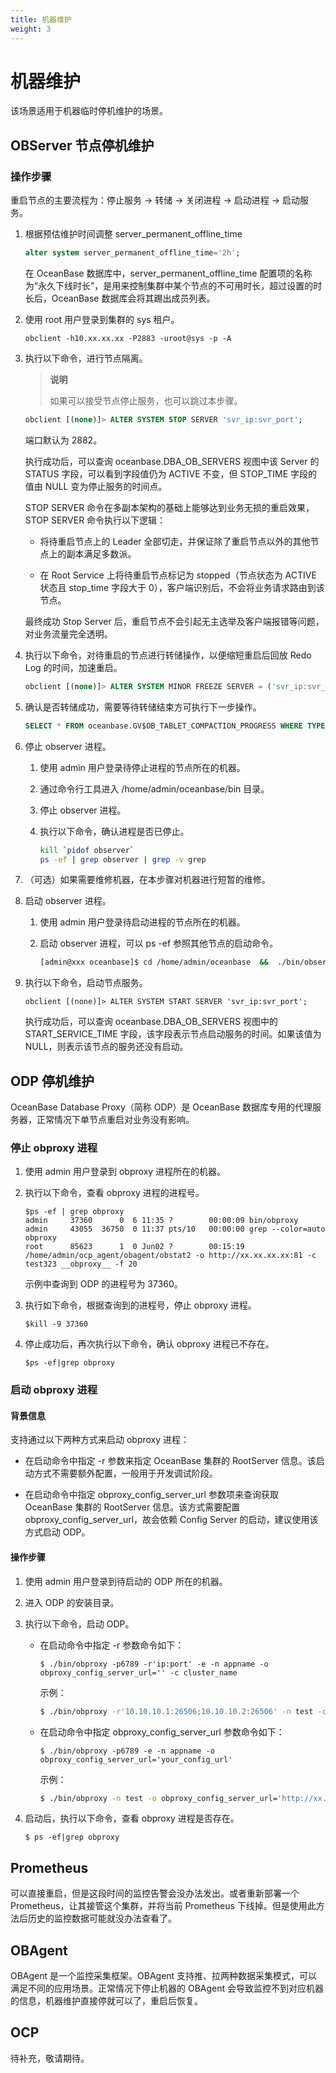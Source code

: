 ```yaml
---
title: 机器维护
weight: 3
---
```

# 机器维护

<!-- 本文介绍如何对机器进行临时停机维护。 -->
该场景适用于机器临时停机维护的场景。

## OBServer 节点停机维护

### 操作步骤

重启节点的主要流程为：停止服务 -> 转储 -> 关闭进程 -> 启动进程 -> 启动服务。

1. 根据预估维护时间调整 server_permanent_offline_time

   ```sql
   alter system server_permanent_offline_time='2h';
   ```

   在 OceanBase 数据库中，server_permanent_offline_time 配置项的名称为“永久下线时长”，是用来控制集群中某个节点的不可用时长，超过设置的时长后，OceanBase 数据库会将其踢出成员列表。

2. 使用 root 用户登录到集群的 sys 租户。

   ```shell
   obclient -h10.xx.xx.xx -P2883 -uroot@sys -p -A
   ```

3. 执行以下命令，进行节点隔离。

   > **说明**
   >
   > 如果可以接受节点停止服务，也可以跳过本步骤。

   ```sql
   obclient [(none)]> ALTER SYSTEM STOP SERVER 'svr_ip:svr_port';
   ```

   端口默认为 2882。

   执行成功后，可以查询 oceanbase.DBA_OB_SERVERS 视图中该 Server 的 STATUS 字段，可以看到字段值仍为 ACTIVE 不变，但 STOP_TIME 字段的值由 NULL 变为停止服务的时间点。

   STOP SERVER 命令在多副本架构的基础上能够达到业务无损的重启效果，STOP SERVER 命令执行以下逻辑：

   - 将待重启节点上的 Leader 全部切走，并保证除了重启节点以外的其他节点上的副本满足多数派。

   - 在 Root Service 上将待重启节点标记为 stopped（节点状态为 ACTIVE 状态且 stop_time 字段大于 0），客户端识别后，不会将业务请求路由到该节点。

   最终成功 Stop Server 后，重启节点不会引起无主选举及客户端报错等问题，对业务流量完全透明。

4. 执行以下命令，对待重启的节点进行转储操作，以便缩短重启后回放 Redo Log 的时间，加速重启。

   ```sql
   obclient [(none)]> ALTER SYSTEM MINOR FREEZE SERVER = ('svr_ip:svr_port');
   ```

5. 确认是否转储成功，需要等待转储结束方可执行下一步操作。

   ```sql
   SELECT * FROM oceanbase.GV$OB_TABLET_COMPACTION_PROGRESS WHERE TYPE='MINI_MERGE'\G
   ```

6. 停止 observer 进程。
   <!-- 需要讲一下 -->
   1. 使用 admin 用户登录待停止进程的节点所在的机器。

   2. 通过命令行工具进入 /home/admin/oceanbase/bin 目录。

   3. 停止 observer 进程。

   4. 执行以下命令，确认进程是否已停止。

      ```bash
      kill `pidof observer`
      ps -ef | grep observer | grep -v grep
      ```

7. （可选）如果需要维修机器，在本步骤对机器进行短暂的维修。

8. 启动 observer 进程。

   1. 使用 admin 用户登录待启动进程的节点所在的机器。
      <!-- 没看明白 -->
   2. 启动 observer 进程，可以 ps -ef 参照其他节点的启动命令。

      ```bash
      [admin@xxx oceanbase]$ cd /home/admin/oceanbase  &&  ./bin/observer
      ```

9. 执行以下命令，启动节点服务。

   ```shell
   obclient [(none)]> ALTER SYSTEM START SERVER 'svr_ip:svr_port';
   ```

   执行成功后，可以查询 oceanbase.DBA_OB_SERVERS 视图中的 START_SERVICE_TIME 字段，该字段表示节点启动服务的时间。如果该值为 NULL，则表示该节点的服务还没有启动。

## ODP 停机维护

OceanBase Database Proxy（简称 ODP）是 OceanBase 数据库专用的代理服务器，正常情况下单节点重启对业务没有影响。

### 停止 obproxy 进程

1. 使用 admin 用户登录到 obproxy 进程所在的机器。

2. 执行以下命令，查看 obproxy 进程的进程号。

   ```shell
   $ps -ef | grep obproxy
   admin     37360      0  6 11:35 ?        00:00:09 bin/obproxy
   admin     43055  36750  0 11:37 pts/10   00:00:00 grep --color=auto obproxy
   root      85623      1  0 Jun02 ?        00:15:19 /home/admin/ocp_agent/obagent/obstat2 -o http://xx.xx.xx.xx:81 -c test323 __obproxy__ -f 20
   ```

   示例中查询到 ODP 的进程号为 37360。

3. 执行如下命令，根据查询到的进程号，停止 obproxy 进程。

   ```shell
   $kill -9 37360
   ```

4. 停止成功后，再次执行以下命令，确认 obproxy 进程已不存在。

   ```shell
   $ps -ef|grep obproxy
   ```

### 启动 obproxy 进程

#### 背景信息

支持通过以下两种方式来启动 obproxy 进程：

- 在启动命令中指定 -r 参数来指定 OceanBase 集群的 RootServer 信息。该启动方式不需要额外配置，一般用于开发调试阶段。

- 在启动命令中指定 obproxy_config_server_url 参数项来查询获取 OceanBase 集群的 RootServer 信息。该方式需要配置 obproxy_config_server_url，故会依赖 Config Server 的启动，建议使用该方式启动 ODP。

#### 操作步骤

1. 使用 admin 用户登录到待启动的 ODP 所在的机器。

2. 进入 ODP 的安装目录。

3. 执行以下命令，启动 ODP。

   - 在启动命令中指定 -r 参数命令如下：

     ```shell
     $ ./bin/obproxy -p6789 -r'ip:port' -e -n appname -o obproxy_config_server_url='' -c cluster_name
     ```

     示例：

     ```bash
     $ ./bin/obproxy -r'10.10.10.1:26506;10.10.10.2:26506' -n test -c mycluster
     ```

   - 在启动命令中指定 obproxy_config_server_url 参数命令如下：

     ```shell
     $ ./bin/obproxy -p6789 -e -n appname -o obproxy_config_server_url='your_config_url'
     ```

     示例：

     ```bash
     $ ./bin/obproxy -n test -o obproxy_config_server_url='http://xx.xx.xx.xx:8877/obproxy_config'
     ```

4. 启动后，执行以下命令，查看 obproxy 进程是否存在。

   ```shell
   $ ps -ef|grep obproxy
   ```

## Prometheus

可以直接重启，但是这段时间的监控告警会没办法发出。或者重新部署一个 Prometheus，让其接管这个集群，并将当前 Prometheus 下线掉。但是使用此方法后历史的监控数据可能就没办法查看了。

## OBAgent

OBAgent 是一个监控采集框架。OBAgent 支持推、拉两种数据采集模式，可以满足不同的应用场景。正常情况下停止机器的 OBAgent 会导致监控不到对应机器的信息，机器维护直接停就可以了，重启后恢复。

## OCP

待补充，敬请期待。
